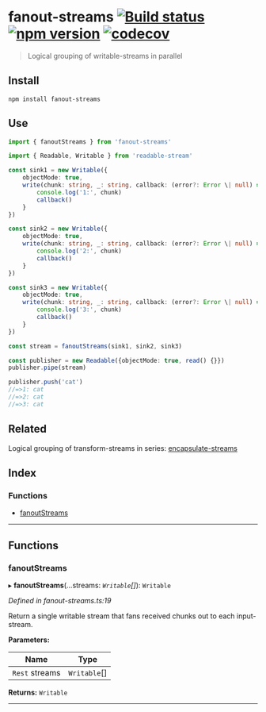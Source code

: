 
fanout-streams [![Build status](https://travis-ci.org/EricCrosson/fanout-streams.svg?branch=master)](https://travis-ci.org/EricCrosson/fanout-streams) [![npm version](https://img.shields.io/npm/v/fanout-streams.svg)](https://npmjs.org/package/fanout-streams) [![codecov](https://codecov.io/gh/EricCrosson/fanout-streams/branch/master/graph/badge.svg)](https://codecov.io/gh/EricCrosson/fanout-streams)
=================================================================================================================================================================================================================================================================================================================================================================================================================

> Logical grouping of writable-streams in parallel

Install
-------

```shell
npm install fanout-streams
```

Use
---

```typescript
import { fanoutStreams } from 'fanout-streams'

import { Readable, Writable } from 'readable-stream'

const sink1 = new Writable({
    objectMode: true,
    write(chunk: string, _: string, callback: (error?: Error \| null) => void) {
        console.log('1:', chunk)
        callback()
    }
})

const sink2 = new Writable({
    objectMode: true,
    write(chunk: string, _: string, callback: (error?: Error \| null) => void) {
        console.log('2:', chunk)
        callback()
    }
})

const sink3 = new Writable({
    objectMode: true,
    write(chunk: string, _: string, callback: (error?: Error \| null) => void) {
        console.log('3:', chunk)
        callback()
    }
})

const stream = fanoutStreams(sink1, sink2, sink3)

const publisher = new Readable({objectMode: true, read() {}})
publisher.pipe(stream)

publisher.push('cat')
//=>1: cat
//=>2: cat
//=>3: cat
```

Related
-------

Logical grouping of transform-streams in series: [encapsulate-streams](https://github.com/EricCrosson/encapsulate-streams)

## Index

### Functions

* [fanoutStreams](#fanoutstreams)

---

## Functions

<a id="fanoutstreams"></a>

###  fanoutStreams

▸ **fanoutStreams**(...streams: *`Writable`[]*): `Writable`

*Defined in fanout-streams.ts:19*

Return a single writable stream that fans received chunks out to each input-stream.

**Parameters:**

| Name | Type |
| ------ | ------ |
| `Rest` streams | `Writable`[] |

**Returns:** `Writable`

___

